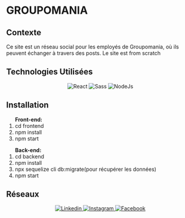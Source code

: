 # GROUPOMANIA



<h2>Contexte</h2>

<p> Ce site est un réseau social pour les employés de Groupomania, où ils peuvent échanger à travers des posts. Le site est from scratch</p>

<h2>Technologies Utilisées</h2>

<p align="center">
<img alt="React" src="https://img.shields.io/badge/React-61DAFB?logo=react&logoColor=white&style=for-the-badge" />
<img alt="Sass" src="https://img.shields.io/badge/Sass-CC6699?logo=sass&logoColor=white&style=for-the-badge" />
<img alt="NodeJs" src="https://img.shields.io/badge/NodeJs-339933?logo=node.js&logoColor=white&style=for-the-badge" />
</p>

<h2>Installation</h2>

<ol><strong>Front-end:</strong>
  <li>cd frontend</li>
  <li>npm install</li>
  <li>npm start </li>
</ol>

<ol><strong>Back-end:</strong>
   
   <li>cd backend</li>
   <li>npm install</li>
   <li>npx sequelize cli db:migrate(pour récupérer les données)</li>
   <li>npm start</li>
</ol>

<h2>Réseaux</h2>

<p align="center">
    
<a href="https://www.linkedin.com/in/maxime-paupy/">
  <img
    alt="Linkedin"
    src="https://img.shields.io/badge/linkedin-0077B5?logo=linkedin&logoColor=white&style=for-the-badge"
  />
</a>

<a href="https://www.instagram.com/maximusgen___/">
  <img
    alt="Instagram"
    src="https://img.shields.io/badge/Instagram-E4405F?logo=instagram&logoColor=white&style=for-the-badge"
  />
    
<a href="https://www.facebook.com/MaxZaraPaupy">
  <img
    alt="Facebook"
    src="https://img.shields.io/badge/Facebook-1877F2?logo=facebook&logoColor=white&style=for-the-badge"
  />
</a>
    
</p>
